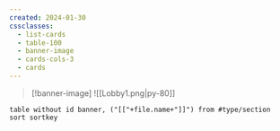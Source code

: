 ```yaml
---
created: 2024-01-30
cssclasses:
  - list-cards
  - table-100
  - banner-image
  - cards-cols-3
  - cards
---
```

>[!banner-image] ![[Lobby1.png|py-80]]
>


```dataview
table without id banner, ("[["+file.name+"]]") from #type/section 
sort sortkey
```
